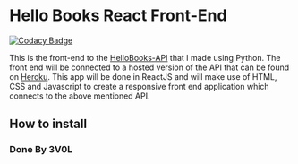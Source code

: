 # Hello Books React Front-End

[![Codacy Badge](https://api.codacy.com/project/badge/Grade/e02a75673a3b4a1eb187e5aa067e894e)](https://app.codacy.com/app/3V0L/hellobooks-cp4?utm_source=github.com&utm_medium=referral&utm_content=3V0L/hellobooks-cp4&utm_campaign=Badge_Grade_Dashboard)

This is the front-end to the [HelloBooks-API](https://github.com/3V0L/hellobooks_api) that I made using Python. The front end will be connected to a hosted version of the API that can be found on [Heroku](https://hellobooks-tapiwa.herokuapp.com/). This app will be done in ReactJS and will make use of HTML, CSS and Javascript to create a responsive front end application which connects to the above mentioned API.

## How to install


### Done By 3V0L